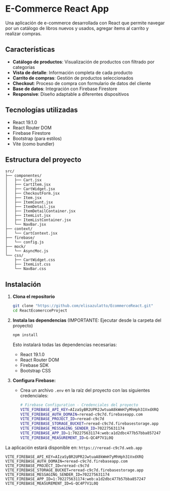 # E-Commerce React App

Una aplicación de e-commerce desarrollada con React que permite navegar por un catálogo de libros nuevos y usados, agregar items al carrito y realizar compras.

## Características

- **Catálogo de productos**: Visualización de productos con filtrado por categorías
- **Vista de detalle**: Información completa de cada producto
- **Carrito de compras**: Gestión de productos seleccionados
- **Checkout**: Proceso de compra con formulario de datos del cliente
- **Base de datos**: Integración con Firebase Firestore
- **Responsive**: Diseño adaptable a diferentes dispositivos

## Tecnologías utilizadas

- React 19.1.0
- React Router DOM
- Firebase Firestore
- Bootstrap (para estilos)
- Vite (como bundler)

## Estructura del proyecto

```
src/
├── componentes/
│   ├── Cart.jsx
│   ├── CartItem.jsx
│   ├── CartWidget.jsx
│   ├── CheckoutForm.jsx
│   ├── Item.jsx
│   ├── ItemCount.jsx
│   ├── ItemDetail.jsx
│   ├── ItemDetailContainer.jsx
│   ├── ItemList.jsx
│   ├── ItemListContainer.jsx
│   └── NavBar.jsx
├── context/
│   └── CartContext.jsx
├── firebase/
│   └── config.js
├── mock/
│   └── AsyncMoc.js
└── css/
    ├── CartWidget.css
    ├── ItemList.css
    └── NavBar.css
```

## Instalación

1. **Clona el repositorio**
   ```bash
   git clone "https://github.com/elisazulatto/EcommerceReact.git"
   cd ReactEcomercceProject
   ```

2. **Instala las dependencias** (IMPORTANTE: Ejecutar desde la carpeta del proyecto)
   ```bash
   npm install
   ```
   Esto instalará todas las dependencias necesarias:
   - React 19.1.0
   - React Router DOM
   - Firebase SDK
   - Bootstrap CSS

3. **Configura Firebase:**
   - Crea un archivo `.env` en la raíz del proyecto con las siguientes credenciales:
     ```bash
     # Firebase Configuration - Credenciales del proyecto
     VITE_FIREBASE_API_KEY=AIzaSyBR2UPR2JwtuaA8kWmH7yMhHph31VxdXRQ
     VITE_FIREBASE_AUTH_DOMAIN=reread-c9c7d.firebaseapp.com
     VITE_FIREBASE_PROJECT_ID=reread-c9c7d
     VITE_FIREBASE_STORAGE_BUCKET=reread-c9c7d.firebasestorage.app
     VITE_FIREBASE_MESSAGING_SENDER_ID=702275631174
     VITE_FIREBASE_APP_ID=1:702275631174:web:a1d2dbc477b57bba857247
     VITE_FIREBASE_MEASUREMENT_ID=G-QC4P7V1L0Q
     ```

La aplicación estará disponible en: `https://reread-c9c7d.web.app`

```
VITE_FIREBASE_API_KEY=AIzaSyBR2UPR2JwtuaA8kWmH7yMhHph31VxdXRQ
VITE_FIREBASE_AUTH_DOMAIN=reread-c9c7d.firebaseapp.com
VITE_FIREBASE_PROJECT_ID=reread-c9c7d
VITE_FIREBASE_STORAGE_BUCKET=reread-c9c7d.firebasestorage.app
VITE_FIREBASE_MESSAGING_SENDER_ID=702275631174
VITE_FIREBASE_APP_ID=1:702275631174:web:a1d2dbc477b57bba857247
VITE_FIREBASE_MEASUREMENT_ID=G-QC4P7V1L0Q
```
